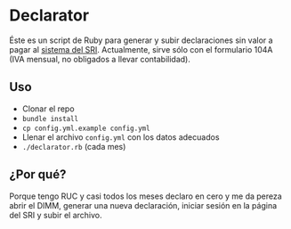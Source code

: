 # Declarator

Éste es un script de Ruby para generar y subir declaraciones sin valor a pagar
al [sistema del SRI](https://declaraciones.sri.gob.ec/). Actualmente, sirve
sólo con el formulario 104A (IVA mensual, no obligados a llevar contabilidad).

## Uso

- Clonar el repo
- `bundle install`
- `cp config.yml.example config.yml`
- Llenar el archivo `config.yml` con los datos adecuados
- `./declarator.rb` (cada mes)

## ¿Por qué?

Porque tengo RUC y casi todos los meses declaro en cero y me da pereza abrir el
DIMM, generar una nueva declaración, iniciar sesión en la página del SRI y
subir el archivo.
